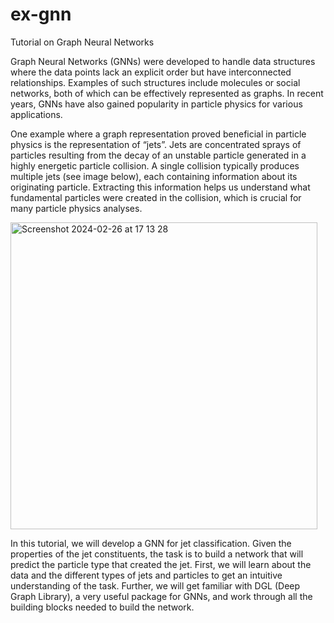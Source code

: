 # ex-gnn
Tutorial on Graph Neural Networks

Graph Neural Networks (GNNs) were developed to handle data structures where the data points lack an explicit order but have interconnected relationships. Examples of such structures include molecules or social networks, both of which can be effectively represented as graphs. In recent years, GNNs have also gained popularity in particle physics for various applications.

One example where a graph representation proved beneficial in particle physics is the representation of “jets”. Jets are concentrated sprays of particles resulting from the decay of an unstable particle generated in a highly energetic particle collision. A single collision typically produces multiple jets (see image below), each containing information about its originating particle. Extracting this information helps us understand what fundamental particles were created in the collision, which is crucial for many particle physics analyses.

<img width="491" alt="Screenshot 2024-02-26 at 17 13 28" src="https://github.com/ai-hub-weizmann/ex-gnn/assets/73601976/e0f30fd7-0384-4af9-b886-5512bfd22b91">

In this tutorial, we will develop a GNN for jet classification. Given the properties of the jet constituents, the task is to build a network that will predict the particle type that created the jet. First, we will learn about the data and the different types of jets and particles to get an intuitive understanding of the task. Further, we will get familiar with DGL (Deep Graph Library), a very useful package for GNNs, and work through all the building blocks needed to build the network.
